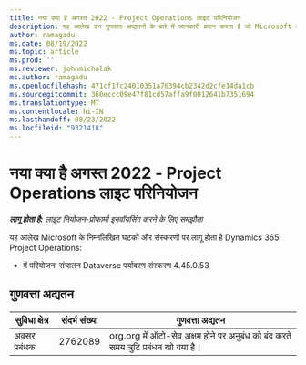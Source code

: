 ```yaml
---
title: नया क्या है अगस्त 2022 - Project Operations लाइट परिनियोजन
description: यह आलेख उन गुणवत्ता अद्यतनों के बारे में जानकारी प्रदान करता है जो Microsoft के अगस्त 2022 रिलीज़ में उपलब्ध हैं Dynamics 365 Project Operations लाइट परिनियोजन।
author: ramagadu
ms.date: 08/19/2022
ms.topic: article
ms.prod: ''
ms.reviewer: johnmichalak
ms.author: ramagadu
ms.openlocfilehash: 471cf1fc24010351a76394cb2342d2cfe14da1cb
ms.sourcegitcommit: 360eccc09e47f81cd57affa9f0012641b7351694
ms.translationtype: MT
ms.contentlocale: hi-IN
ms.lasthandoff: 08/23/2022
ms.locfileid: "9321418"
---
```

# <a name="whats-new-august-2022---project-operations-lite-deployment"></a>नया क्या है अगस्त 2022 - Project Operations लाइट परिनियोजन

_**लागू होता है:** लाइट नियोजन-प्रोफार्मा इनवॉयसिंग करने के लिए समझौता_

यह आलेख Microsoft के निम्नलिखित घटकों और संस्करणों पर लागू होता है Dynamics 365 Project Operations:

- में परियोजना संचालन Dataverse पर्यावरण संस्करण 4.45.0.53

## <a name="quality-updates"></a>गुणवत्ता अद्यतन

| सुविधा क्षेत्र | संदर्भ संख्या | गुणवत्ता अद्यतन |
| --- | --- | --- |
|  अवसर प्रबंधक | 2762089 | org.org में ऑटो-सेव अक्षम होने पर अनुबंध को बंद करते समय त्रुटि प्रबंधन खो गया है।|
